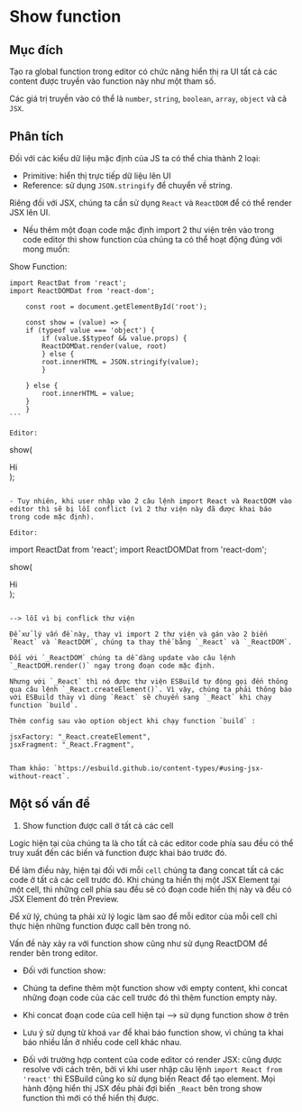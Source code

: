 # Show function

## Mục đích

Tạo ra global function trong editor có chức năng hiển thị ra UI tất cả các content được truyền vào function này như một tham số.

Các giá trị truyền vào có thể là `number`, `string`, `boolean`, `array`, `object` và cả `JSX`.

## Phân tích

Đối với các kiểu dữ liệu mặc định của JS ta có thể chia thành 2 loại:

- Primitive: hiển thị trực tiếp dữ liệu lên UI
- Reference: sử dụng `JSON.stringify` để chuyển về string.

Riêng đối với JSX, chúng ta cần sử dụng `React` và `ReactDOM` để có thể render JSX lên UI.

- Nếu thêm một đoạn code mặc định import 2 thư viện trên vào trong code editor thì show function của chúng ta có thể hoạt động đúng với mong muốn:

Show Function:

````
import ReactDat from 'react';
import ReactDOMDat from 'react-dom';

    const root = document.getElementById('root');

    const show = (value) => {
    if (typeof value === 'object') {
        if (value.$$typeof && value.props) {
        ReactDOMDat.render(value, root)
        } else {
        root.innerHTML = JSON.stringify(value);
        }

    } else {
        root.innerHTML = value;
    }
    }
```

Editor:

````

show(<div>Hi</div>);

```

- Tuy nhiên, khi user nhập vào 2 câu lệnh import React và ReactDOM vào editor thì sẽ bị lỗi conflict (vì 2 thư viện này đã được khai báo trong code mặc định).

Editor:

```

import ReactDat from 'react';
import ReactDOMDat from 'react-dom';

show(<div>Hi</div>);

```

--> lỗi vì bị conflick thư viện

Để xử lý vấn đề này, thay vì import 2 thư viện và gán vào 2 biến `React` và `ReactDOM`, chúng ta thay thế bằng `_React` và `_ReactDOM`.

Đối với `_ReactDOM` chúng ta dễ dàng update vào câu lệnh `_ReactDOM.render()` ngay trong đoạn code mặc định.

Nhưng với `_React` thì nó được thư viện ESBuild tự động gọi đến thông qua câu lệnh `_React.createElement()`. Vì vậy, chúng ta phải thông báo với ESBuild thay vì dùng `React` sẽ chuyển sang `_React` khi chạy function `build`.

Thêm config sau vào option object khi chạy function `build` :

```

    jsxFactory: "_React.createElement",
    jsxFragment: "_React.Fragment",

```

Tham khảo: `https://esbuild.github.io/content-types/#using-jsx-without-react`.
```

## Một số vấn đề

1. Show function được call ở tất cả các cell

Logic hiện tại của chúng ta là cho tất cả các editor code phía sau đều có thể truy xuất đến các biến và function được khai báo trước đó.

Để làm điều này, hiện tại đối với mỗi `cell` chúng ta đang concat tất cả các code ở tất cả các cell trước đó. Khi chúng ta hiển thị một JSX Element tại một cell, thì những cell phía sau đều sẽ có đoạn code hiển thị này và đều có JSX Element đó trên Preview.

Để xử lý, chúng ta phải xử lý logic làm sao để mỗi editor của mỗi cell chỉ thực hiện những function được call bên trong nó.

Vấn đề này xảy ra với function show cũng như sử dụng ReactDOM để render bên trong editor.

- Đối với function show:

- Chúng ta define thêm một function show với empty content, khi concat những đoạn code của các cell trước đó thì thêm function empty này.
- Khi concat đoạn code của cell hiện tại --> sử dụng function show ở trên
- Lưu ý sử dụng từ khoá `var` để khai báo function show, vì chúng ta khai báo nhiều lần ở nhiều code cell khác nhau.

- Đối với trường hợp content của code editor có render JSX: cũng được resolve với cách trên, bởi vì khi user nhập câu lệnh `import React from 'react'` thì ESBuild cũng ko sử dụng biến React để tạo element. Mọi hành động hiển thị JSX đều phải đợi biến `_React` bên trong show function thì mới có thể hiển thị được.
